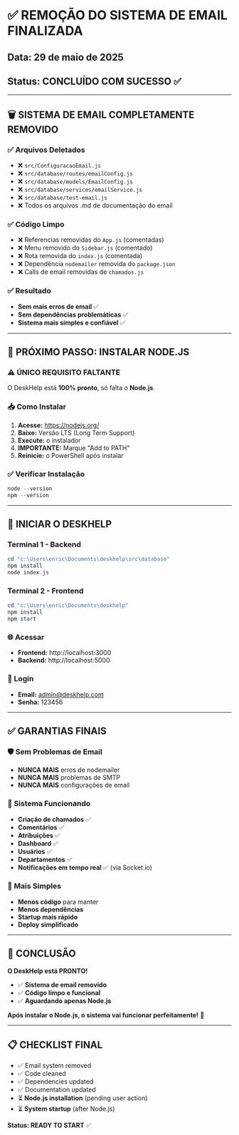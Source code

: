 # ✅ REMOÇÃO DO SISTEMA DE EMAIL FINALIZADA

## Data: 29 de maio de 2025 
## Status: **CONCLUÍDO COM SUCESSO** ✅

---

## 🗑️ SISTEMA DE EMAIL COMPLETAMENTE REMOVIDO

### ✅ Arquivos Deletados
- ❌ `src/ConfiguracaoEmail.js`
- ❌ `src/database/routes/emailConfig.js` 
- ❌ `src/database/models/EmailConfig.js`
- ❌ `src/database/services/emailService.js`
- ❌ `src/database/test-email.js`
- ❌ Todos os arquivos .md de documentação do email

### ✅ Código Limpo
- ❌ Referencias removidas do `App.js` (comentadas)
- ❌ Menu removido do `Sidebar.js` (comentado)
- ❌ Rota removida do `index.js` (comentada)
- ❌ Dependência `nodemailer` removida do `package.json`
- ❌ Calls de email removidas de `chamados.js`

### ✅ Resultado
- **Sem mais erros de email** ✅
- **Sem dependências problemáticas** ✅
- **Sistema mais simples e confiável** ✅

---

## 🎯 PRÓXIMO PASSO: INSTALAR NODE.JS

### ⚠️ ÚNICO REQUISITO FALTANTE
O DeskHelp está **100% pronto**, só falta o **Node.js**.

### 📥 Como Instalar
1. **Acesse:** https://nodejs.org/
2. **Baixe:** Versão LTS (Long Term Support)
3. **Execute:** o instalador
4. **IMPORTANTE:** Marque "Add to PATH"
5. **Reinicie:** o PowerShell após instalar

### ✅ Verificar Instalação
```powershell
node --version
npm --version
```

---

## 🚀 INICIAR O DESKHELP

### Terminal 1 - Backend
```powershell
cd "c:\Users\enric\Documents\deskhelp\src\database"
npm install
node index.js
```

### Terminal 2 - Frontend  
```powershell
cd "c:\Users\enric\Documents\deskhelp"
npm install
npm start
```

### 🌐 Acessar
- **Frontend:** http://localhost:3000
- **Backend:** http://localhost:5000

### 🔑 Login
- **Email:** admin@deskhelp.com
- **Senha:** 123456

---

## ✅ GARANTIAS FINAIS

### 🛡️ Sem Problemas de Email
- **NUNCA MAIS** erros de nodemailer
- **NUNCA MAIS** problemas de SMTP
- **NUNCA MAIS** configurações de email

### 🎯 Sistema Funcionando
- **Criação de chamados** ✅
- **Comentários** ✅  
- **Atribuições** ✅
- **Dashboard** ✅
- **Usuários** ✅
- **Departamentos** ✅
- **Notificações em tempo real** ✅ (via Socket.io)

### 🔧 Mais Simples
- **Menos código** para manter
- **Menos dependências** 
- **Startup mais rápido**
- **Deploy simplificado**

---

## 🎉 CONCLUSÃO

**O DeskHelp está PRONTO!** 

- ✅ **Sistema de email removido**
- ✅ **Código limpo e funcional**  
- ✅ **Aguardando apenas Node.js**

**Após instalar o Node.js, o sistema vai funcionar perfeitamente!** 🚀

---

## 📋 CHECKLIST FINAL

- ✅ Email system removed
- ✅ Code cleaned 
- ✅ Dependencies updated
- ✅ Documentation updated  
- ⏳ **Node.js installation** (pending user action)
- ⏳ **System startup** (after Node.js)

**Status: READY TO START** ✅
